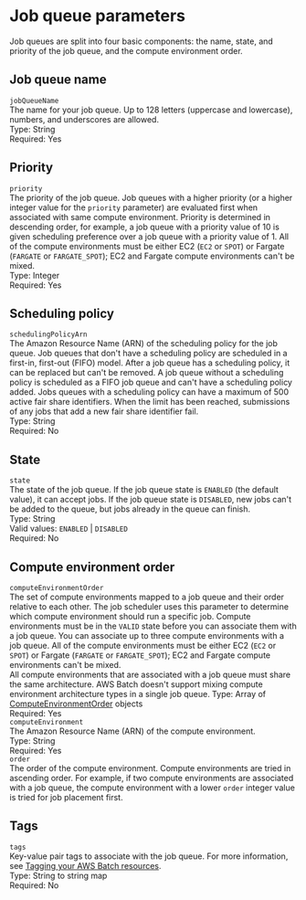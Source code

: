 # Job queue parameters<a name="job_queue_parameters"></a>

Job queues are split into four basic components: the name, state, and priority of the job queue, and the compute environment order\.



## Job queue name<a name="job_queue_name"></a>

`jobQueueName`  
The name for your job queue\. Up to 128 letters \(uppercase and lowercase\), numbers, and underscores are allowed\.  
Type: String  
Required: Yes

## Priority<a name="job_queue_priority"></a>

`priority`  
The priority of the job queue\. Job queues with a higher priority \(or a higher integer value for the `priority` parameter\) are evaluated first when associated with same compute environment\. Priority is determined in descending order, for example, a job queue with a priority value of 10 is given scheduling preference over a job queue with a priority value of 1\. All of the compute environments must be either EC2 \(`EC2` or `SPOT`\) or Fargate \(`FARGATE` or `FARGATE_SPOT`\); EC2 and Fargate compute environments can't be mixed\.  
Type: Integer  
Required: Yes

## Scheduling policy<a name="job_queue_scheduling_policy"></a>

`schedulingPolicyArn`  
The Amazon Resource Name \(ARN\) of the scheduling policy for the job queue\. Job queues that don't have a scheduling policy are scheduled in a first\-in, first\-out \(FIFO\) model\. After a job queue has a scheduling policy, it can be replaced but can't be removed\. A job queue without a scheduling policy is scheduled as a FIFO job queue and can't have a scheduling policy added\. Jobs queues with a scheduling policy can have a maximum of 500 active fair share identifiers\. When the limit has been reached, submissions of any jobs that add a new fair share identifier fail\.  
Type: String  
Required: No

## State<a name="job_queue_state"></a>

`state`  
The state of the job queue\. If the job queue state is `ENABLED` \(the default value\), it can accept jobs\. If the job queue state is `DISABLED`, new jobs can't be added to the queue, but jobs already in the queue can finish\.  
Type: String  
Valid values: `ENABLED` \| `DISABLED`  
Required: No

## Compute environment order<a name="job_queue_compute_environment_order"></a>

`computeEnvironmentOrder`  
The set of compute environments mapped to a job queue and their order relative to each other\. The job scheduler uses this parameter to determine which compute environment should run a specific job\. Compute environments must be in the `VALID` state before you can associate them with a job queue\. You can associate up to three compute environments with a job queue\. All of the compute environments must be either EC2 \(`EC2` or `SPOT`\) or Fargate \(`FARGATE` or `FARGATE_SPOT`\); EC2 and Fargate compute environments can't be mixed\.  
All compute environments that are associated with a job queue must share the same architecture\. AWS Batch doesn't support mixing compute environment architecture types in a single job queue\.
Type: Array of [ComputeEnvironmentOrder](https://docs.aws.amazon.com/batch/latest/APIReference/API_ComputeEnvironmentOrder.html) objects  
Required: Yes    
`computeEnvironment`  
The Amazon Resource Name \(ARN\) of the compute environment\.  
Type: String  
Required: Yes  
`order`  
The order of the compute environment\. Compute environments are tried in ascending order\. For example, if two compute environments are associated with a job queue, the compute environment with a lower `order` integer value is tried for job placement first\.

## Tags<a name="job_queue_tags"></a>

`tags`  
Key\-value pair tags to associate with the job queue\. For more information, see [Tagging your AWS Batch resources](using-tags.md)\.  
Type: String to string map  
Required: No